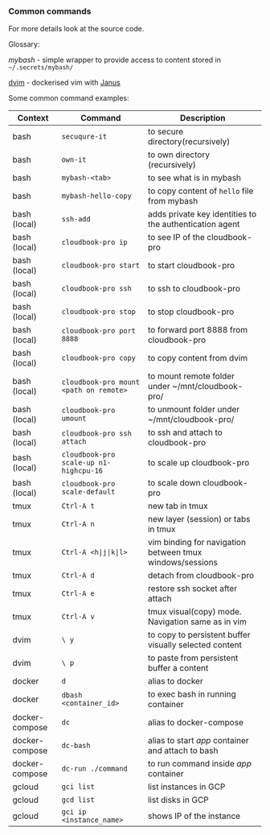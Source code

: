 ### Common commands

For more details look at the source code.

Glossary:

_mybash_ - simple wrapper to provide access to content stored in `~/.secrets/mybash/`

[dvim](https://github.com/mshytikov/dvim) - dockerised vim with [Janus](https://github.com/carlhuda/janus)


Some common command examples:

| Context | Command | Description |
| --------| ------- | ----------- |
| bash | `secuqure-it`| to secure directory(recursively) |
| bash | `own-it` | to own directory (recursively) |
| bash | `mybash-<tab>` | to see what is in mybash |
| bash | `mybash-hello-copy`| to copy content of `hello` file from mybash |
| bash (local) | `ssh-add` | adds private key identities to the authentication agent |
| bash (local) | `cloudbook-pro ip` | to see IP of the cloudbook-pro |
| bash (local) | `cloudbook-pro start` | to start cloudbook-pro |
| bash (local) | `cloudbook-pro ssh` | to ssh to cloudbook-pro |
| bash (local) | `cloudbook-pro stop` | to stop cloudbook-pro |
| bash (local) | `cloudbook-pro port 8888` | to forward port 8888 from cloudbook-pro |
| bash (local) | `cloudbook-pro copy` | to copy content from dvim |
| bash (local) | `cloudbook-pro mount <path on remote>` | to mount remote folder under ~/mnt/cloudbook-pro/ |
| bash (local) | `cloudbook-pro umount` | to unmount folder under ~/mnt/cloudbook-pro/ |
| bash (local) | `cloudbook-pro ssh attach` | to ssh and attach to cloudbook-pro |
| bash (local) | `cloudbook-pro scale-up n1-highcpu-16` | to scale up cloudbook-pro |
| bash (local) | `cloudbook-pro scale-default` | to scale down cloudbook-pro |
| tmux | `Ctrl-A t` | new tab in tmux |
| tmux | `Ctrl-A n` | new layer (session) or tabs  in tmux |
| tmux | `Ctrl-A <h\|j\|k\|l>` | vim binding for navigation between tmux windows/sessions |
| tmux | `Ctrl-A d` | detach from cloudbook-pro |
| tmux | `Ctrl-A e` | restore ssh socket after attach |
| tmux | `Ctrl-A v` | tmux visual(copy) mode. Navigation same as in vim |
| dvim | `\ y` | to copy to persistent buffer visually selected content |
| dvim | `\ p` | to paste from persistent buffer a content |
| docker | `d` | alias to docker |
| docker | `dbash <container_id>` | to exec bash in running container |
| docker-compose | `dc` | alias to docker-compose |
| docker-compose | `dc-bash` | alias to start _app_ container and attach to bash |
| docker-compose | `dc-run ./command` | to run command inside _app_ container |
| gcloud | `gci list` | list instances in GCP |
| gcloud | `gcd list` | list disks in GCP |
| gcloud | `gci ip <instance_name>` | shows IP of the instance |
